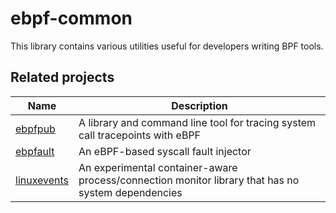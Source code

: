 # ebpf-common

This library contains various utilities useful for developers writing BPF tools.

## Related projects

| Name | Description |
| - | - |
|[ebpfpub](https://github.com/trailofbits/ebpfpub) | A library and command line tool for tracing system call tracepoints with eBPF |
|[ebpfault](https://github.com/trailofbits/ebpfault) | An eBPF-based syscall fault injector |
|[linuxevents](https://github.com/trailofbits/linuxevents) | An experimental container-aware process/connection monitor library that has no system dependencies |
